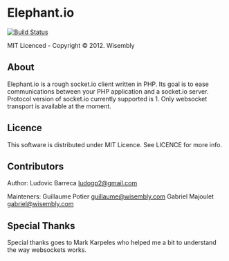 # Elephant.io

[![Build Status](https://travis-ci.org/Wisembly/elephant.io.png?branch=master)](https://travis-ci.org/Wisembly/elephant.io)

MIT Licenced - Copyright © 2012. Wisembly

## About

Elephant.io is a rough socket.io client written in PHP. Its goal is to ease communications between your PHP application and a socket.io server.
Protocol version of socket.io currently supported is 1.
Only websocket transport is available at the moment.

## Licence

This software is distributed under MIT Licence. See LICENCE for more info.

## Contributors

Author:
    Ludovic Barreca <ludogp2@gmail.com>

Mainteners:
    Guillaume Potier <guillaume@wisembly.com>
    Gabriel Majoulet <gabriel@wisembly.com>

## Special Thanks

Special thanks goes to Mark Karpeles who helped me a bit to understand the way websockets works.
